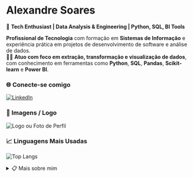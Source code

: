 # Alexandre Soares

🚀 **Tech Enthusiast | Data Analysis & Engineering | Python, SQL, BI Tools**

**Profissional de Tecnologia** com formação em **Sistemas de Informação** e experiência prática em projetos de desenvolvimento de software e análise de dados.  
👨‍💻 **Atuo com foco em extração, transformação e visualização de dados**, com conhecimento em ferramentas como **Python**, **SQL**, **Pandas**, **Scikit-learn** e **Power BI**.

### 🌐 Conecte-se comigo

[![LinkedIn](https://img.shields.io/badge/-LinkedIn-006400?style=for-the-badge&logo=linkedin&logoColor=white)](https://www.linkedin.com/in/alexandrexsoares/)

### 📸 Imagens / Logo

![Logo ou Foto de Perfil](./.img/pc.png)  

### 📈 Linguagens Mais Usadas

![Top Langs](https://github-readme-stats-git-masterrstaa-rickstaa.vercel.app/api/top-langs/?username=alexandrexsoares&line_height=10&card_width=290&layout=compact&hide_title=false&count_private=true&langs_count=5&show_icons=true&title_color=006400&hide=html,css,scss&bg_color=000&text_color=FFF&border_radius=3&border_color=004d00&count_private=true)

<details align="left">
  <summary>📋 Mais sobre mim</summary> 

  - **Formação**: Sistemas de Informação.<br>
  - **Especialidades**: Desenvolvimento de Software, **Análise de Dados**, **Extração, Transformação e Visualização de Dados**.<br>
  - **Ferramentas e Bibliotecas**: **Python**, **SQL**, **Pandas**, **Scikit-learn**, **Power BI**.<br>
  - **Interesses**: Cientista de Dados, Análise de Dados, Inteligência Artificial e Automação.

</details>
